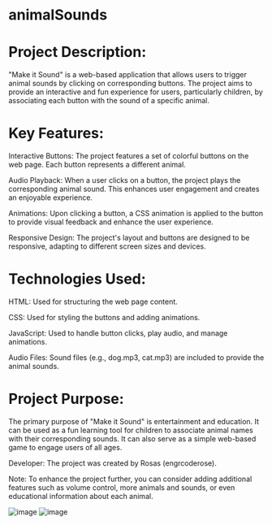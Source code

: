 # animalSounds
# Project Description:
"Make it Sound" is a web-based application that allows users to trigger animal sounds by clicking on corresponding buttons. The project aims to provide an interactive and fun experience for users, particularly children, by associating each button with the sound of a specific animal.

# Key Features:

Interactive Buttons: The project features a set of colorful buttons on the web page. Each button represents a different animal.

Audio Playback: When a user clicks on a button, the project plays the corresponding animal sound. This enhances user engagement and creates an enjoyable experience.

Animations: Upon clicking a button, a CSS animation is applied to the button to provide visual feedback and enhance the user experience.

Responsive Design: The project's layout and buttons are designed to be responsive, adapting to different screen sizes and devices.

# Technologies Used:

HTML: Used for structuring the web page content. 

CSS: Used for styling the buttons and adding animations.

JavaScript: Used to handle button clicks, play audio, and manage animations.

Audio Files: Sound files (e.g., dog.mp3, cat.mp3) are included to provide the animal sounds.

# Project Purpose:
The primary purpose of "Make it Sound" is entertainment and education. It can be used as a fun learning tool for children to associate animal names with their corresponding sounds. It can also serve as a simple web-based game to engage users of all ages.

Developer: The project was created by Rosas (engrcoderose).

Note: To enhance the project further, you can consider adding additional features such as volume control, more animals and sounds, or even educational information about each animal.


![image](https://github.com/engrcoderose/animalSounds/assets/139415507/ccb99f00-347a-45b7-8f69-1029591ef8e9)
![image](https://github.com/engrcoderose/animalSounds/assets/139415507/a384ce3b-efd2-4c3a-ba2c-d74083fa7963)

